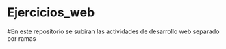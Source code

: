 # Ejercicios_web
#En este repositorio se subiran las actividades de desarrollo web separado por ramas
